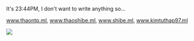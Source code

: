 It's 23:44PM, I don't want to write anything so...

www.thaontp.ml, www.thaoshibe.ml, www.shibe.ml, www.kimtuthap97.ml

<img src="https://media1.tenor.com/images/8fbda6a13aee444e0397f07541d1f98e/tenor.gif?itemid=4940424"/>

